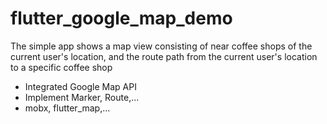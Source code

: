 # flutter_google_map_demo
The simple app shows a map view consisting of near coffee shops of the current user's location, and the route path from the current user's location to a specific coffee shop
- Integrated Google Map API
- Implement Marker, Route,...
- mobx, flutter_map,...
